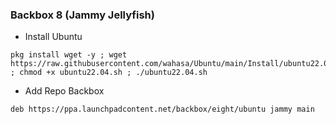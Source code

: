 ### Backbox 8 (Jammy Jellyfish)

* Install Ubuntu
```
pkg install wget -y ; wget https://raw.githubusercontent.com/wahasa/Ubuntu/main/Install/ubuntu22.04.sh ; chmod +x ubuntu22.04.sh ; ./ubuntu22.04.sh
```

* Add Repo Backbox
```
deb https://ppa.launchpadcontent.net/backbox/eight/ubuntu jammy main
```
